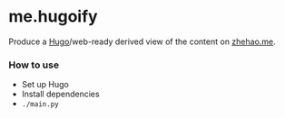 # me.hugoify

Produce a [Hugo](https://gohugo.io)/web-ready derived view of the content on [zhehao.me](https://github.com/zhehaowang/zhehao.me).

### How to use

* Set up Hugo
* Install dependencies
* `./main.py`
